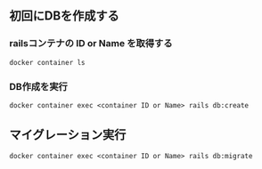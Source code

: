 ## 初回にDBを作成する

### railsコンテナの ID or Name を取得する
```
docker container ls
```

### DB作成を実行
```
docker container exec <container ID or Name> rails db:create
```

## マイグレーション実行

```
docker container exec <container ID or Name> rails db:migrate
```
